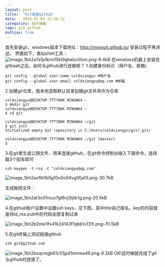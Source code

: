 ```yaml
---
layout: post
title:  "Git连接github"
date:   2016-02-03 15:26:12
categories: 技术储备
tags: git github
mathjax: true
---
```


首先安装git，windows版本下载地址：http://msysgit.github.io/
安装过程不再详述。
界面如下，类似shell工具：
![image_1bh2a7a1p1krm15kt9ghalun0sm.png-9.4kB][1]
在windows机器上安装完gitbash之后，如何与github进行连接呢？
1.创建身份标识（用户名、邮箱）
```
git config --global user.name coldxiangyu #用户名
git config --global user.email coldxiangyu@qq.com #邮箱
```
2.创建git仓库，我本地选取默认目录创建git文件夹作为仓库
```
coldxiangyu@DESKTOP-7TT78KK MINGW64 ~
$ mkdir git
coldxiangyu@DESKTOP-7TT78KK MINGW64 ~
$ cd git

coldxiangyu@DESKTOP-7TT78KK MINGW64 ~/git
$ git init
Initialized empty Git repository in C:/Users/coldxiangyu/git/.git/

coldxiangyu@DESKTOP-7TT78KK MINGW64 ~/git (master)
$
```
3.在git里生成公钥文件，用来连接github。在git命令控制台输入下面命令，连续敲3个回车即可
```
ssh-keygen -t rsa -C "coldxiangyu@qq.com"
```
![image_1bh2aoftb1b0g10v0o04vg0fja13.png-30.7kB][2]

生成秘钥文件：

![image_1bh2at3o01mus7gt6nj3ljiik1g.png-20.5kB][3]

4.在github账户设置中设置ssh keys，见下图，其中title自己取名，key的内容就是将id_rsa.pub中的代码全部复制过来

![image_1bh2b2mki1fv41k24143f1qbb1v131t.png-70.5kB][4]

5.在git终端上测试链接github
```
ssh git@github.com
```
![image_1bh2bsqcmgb61c51jp41mnrea49.png-9.2kB][5]
OK!这时候就完成了git与github的连接了。


  [1]: http://static.zybuluo.com/coldxiangyu/xfj6zfmeuzinbq9n3icym4a4/image_1bh2a7a1p1krm15kt9ghalun0sm.png
  [2]: http://static.zybuluo.com/coldxiangyu/t6yaziicfkivs8rdlzvnnham/image_1bh2aoftb1b0g10v0o04vg0fja13.png
  [3]: http://static.zybuluo.com/coldxiangyu/busdz0dfytdkexw4jakwven7/image_1bh2at3o01mus7gt6nj3ljiik1g.png
  [4]: http://static.zybuluo.com/coldxiangyu/s374hbthtgw0vlk4a790vh1g/image_1bh2b2mki1fv41k24143f1qbb1v131t.png
  [5]: http://static.zybuluo.com/coldxiangyu/32d6pevgr6uqdz2gi309m0on/image_1bh2bsqcmgb61c51jp41mnrea49.png
